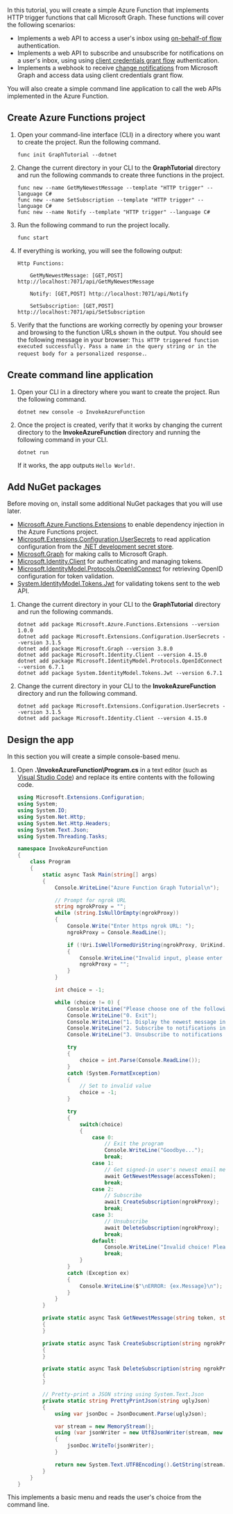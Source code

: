 <!-- markdownlint-disable MD002 MD041 -->

In this tutorial, you will create a simple Azure Function that implements HTTP trigger functions that call Microsoft Graph. These functions will cover the following scenarios:

- Implements a web API to access a user's inbox using [on-behalf-of flow](https://docs.microsoft.com/azure/active-directory/develop/v2-oauth2-on-behalf-of-flow) authentication.
- Implements a web API to subscribe and unsubscribe for notifications on a user's inbox, using using [client credentials grant flow](https://docs.microsoft.com/azure/active-directory/develop/v2-oauth2-client-creds-grant-flow) authentication.
- Implements a webhook to receive [change notifications](https://docs.microsoft.com/graph/webhooks) from Microsoft Graph and access data using client credentials grant flow.

You will also create a simple command line application to call the web APIs implemented in the Azure Function.

## Create Azure Functions project

1. Open your command-line interface (CLI) in a directory where you want to create the project. Run the following command.

    ```Shell
    func init GraphTutorial --dotnet
    ```

1. Change the current directory in your CLI to the **GraphTutorial** directory and run the following commands to create three functions in the project.

    ```Shell
    func new --name GetMyNewestMessage --template "HTTP trigger" --language C#
    func new --name SetSubscription --template "HTTP trigger" --language C#
    func new --name Notify --template "HTTP trigger" --language C#
    ```

1. Run the following command to run the project locally.

    ```Shell
    func start
    ```

1. If everything is working, you will see the following output:

    ```Shell
    Http Functions:

        GetMyNewestMessage: [GET,POST] http://localhost:7071/api/GetMyNewestMessage

        Notify: [GET,POST] http://localhost:7071/api/Notify

        SetSubscription: [GET,POST] http://localhost:7071/api/SetSubscription
    ```

1. Verify that the functions are working correctly by opening your browser and browsing to the function URLs shown in the output. You should see the following message in your browser: `This HTTP triggered function executed successfully. Pass a name in the query string or in the request body for a personalized response.`.

## Create command line application

1. Open your CLI in a directory where you want to create the project. Run the following command.

    ```Shell
    dotnet new console -o InvokeAzureFunction
    ```

1. Once the project is created, verify that it works by changing the current directory to the **InvokeAzureFunction** directory and running the following command in your CLI.

    ```Shell
    dotnet run
    ```

    If it works, the app outputs `Hello World!`.

## Add NuGet packages

Before moving on, install some additional NuGet packages that you will use later.

- [Microsoft.Azure.Functions.Extensions](https://www.nuget.org/packages/Microsoft.Azure.Functions.Extensions) to enable dependency injection in the Azure Functions project.
- [Microsoft.Extensions.Configuration.UserSecrets](https://www.nuget.org/packages/Microsoft.Extensions.Configuration.UserSecrets) to read application configuration from the [.NET development secret store](https://docs.microsoft.com/aspnet/core/security/app-secrets).
- [Microsoft.Graph](https://www.nuget.org/packages/Microsoft.Graph/) for making calls to Microsoft Graph.
- [Microsoft.Identity.Client](https://www.nuget.org/packages/Microsoft.Identity.Client/) for authenticating and managing tokens.
- [Microsoft.IdentityModel.Protocols.OpenIdConnect](https://www.nuget.org/packages/Microsoft.IdentityModel.Protocols.OpenIdConnect) for retrieving OpenID configuration for token validation.
- [System.IdentityModel.Tokens.Jwt](https://www.nuget.org/packages/System.IdentityModel.Tokens.Jwt) for validating tokens sent to the web API.

1. Change the current directory in your CLI to the **GraphTutorial** directory and run the following commands.

    ```Shell
    dotnet add package Microsoft.Azure.Functions.Extensions --version 1.0.0
    dotnet add package Microsoft.Extensions.Configuration.UserSecrets --version 3.1.5
    dotnet add package Microsoft.Graph --version 3.8.0
    dotnet add package Microsoft.Identity.Client --version 4.15.0
    dotnet add package Microsoft.IdentityModel.Protocols.OpenIdConnect --version 6.7.1
    dotnet add package System.IdentityModel.Tokens.Jwt --version 6.7.1
    ```

1. Change the current directory in your CLI to the **InvokeAzureFunction** directory and run the following command.

    ```Shell
    dotnet add package Microsoft.Extensions.Configuration.UserSecrets --version 3.1.5
    dotnet add package Microsoft.Identity.Client --version 4.15.0
    ```

## Design the app

In this section you will create a simple console-based menu.

1. Open **.\InvokeAzureFunction\Program.cs** in a text editor (such as [Visual Studio Code](https://code.visualstudio.com/)) and replace its entire contents with the following code.

    ```csharp
    using Microsoft.Extensions.Configuration;
    using System;
    using System.IO;
    using System.Net.Http;
    using System.Net.Http.Headers;
    using System.Text.Json;
    using System.Threading.Tasks;

    namespace InvokeAzureFunction
    {
        class Program
        {
            static async Task Main(string[] args)
            {
                Console.WriteLine("Azure Function Graph Tutorial\n");

                // Prompt for ngrok URL
                string ngrokProxy = "";
                while (string.IsNullOrEmpty(ngrokProxy))
                {
                    Console.Write("Enter https ngrok URL: ");
                    ngrokProxy = Console.ReadLine();

                    if (!Uri.IsWellFormedUriString(ngrokProxy, UriKind.Absolute))
                    {
                        Console.WriteLine("Invalid input, please enter URL in form https://418ead6a47a6.ngrok.io");
                        ngrokProxy = "";
                    }
                }

                int choice = -1;

                while (choice != 0) {
                    Console.WriteLine("Please choose one of the following options:");
                    Console.WriteLine("0. Exit");
                    Console.WriteLine("1. Display the newest message in my inbox");
                    Console.WriteLine("2. Subscribe to notifications in a user's inbox");
                    Console.WriteLine("3. Unsubscribe to notifications in a user's inbox");

                    try
                    {
                        choice = int.Parse(Console.ReadLine());
                    }
                    catch (System.FormatException)
                    {
                        // Set to invalid value
                        choice = -1;
                    }

                    try
                    {
                        switch(choice)
                        {
                            case 0:
                                // Exit the program
                                Console.WriteLine("Goodbye...");
                                break;
                            case 1:
                                // Get signed-in user's newest email message
                                await GetNewestMessage(accessToken);
                                break;
                            case 2:
                                // Subscribe
                                await CreateSubscription(ngrokProxy);
                                break;
                            case 3:
                                // Unsubscribe
                                await DeleteSubscription(ngrokProxy);
                                break;
                            default:
                                Console.WriteLine("Invalid choice! Please try again.");
                                break;
                        }
                    }
                    catch (Exception ex)
                    {
                        Console.WriteLine($"\nERROR: {ex.Message}\n");
                    }
                }
            }

            private static async Task GetNewestMessage(string token, string ngrokProxy)
            {
            }

            private static async Task CreateSubscription(string ngrokProxy)
            {
            }

            private static async Task DeleteSubscription(string ngrokProxy)
            {
            }

            // Pretty-print a JSON string using System.Text.Json
            private static string PrettyPrintJson(string uglyJson)
            {
                using var jsonDoc = JsonDocument.Parse(uglyJson);

                var stream = new MemoryStream();
                using (var jsonWriter = new Utf8JsonWriter(stream, new JsonWriterOptions{ Indented = true }))
                {
                    jsonDoc.WriteTo(jsonWriter);
                }

                return new System.Text.UTF8Encoding().GetString(stream.ToArray());
            }
        }
    }
    ```

This implements a basic menu and reads the user's choice from the command line.
